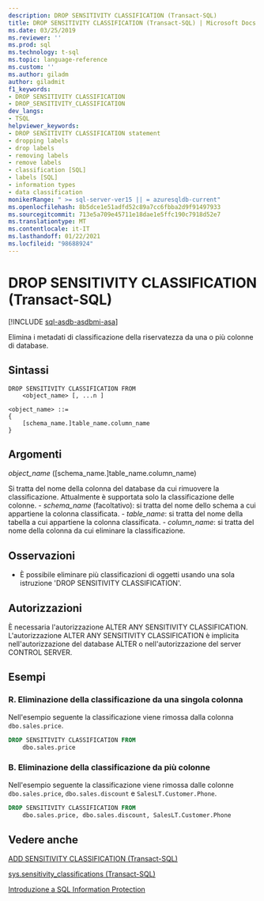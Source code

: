 ```yaml
---
description: DROP SENSITIVITY CLASSIFICATION (Transact-SQL)
title: DROP SENSITIVITY CLASSIFICATION (Transact-SQL) | Microsoft Docs
ms.date: 03/25/2019
ms.reviewer: ''
ms.prod: sql
ms.technology: t-sql
ms.topic: language-reference
ms.custom: ''
ms.author: giladm
author: giladmit
f1_keywords:
- DROP SENSITIVITY CLASSIFICATION
- DROP_SENSITIVITY_CLASSIFICATION
dev_langs:
- TSQL
helpviewer_keywords:
- DROP SENSITIVITY CLASSIFICATION statement
- dropping labels
- drop labels
- removing labels
- remove labels
- classification [SQL]
- labels [SQL]
- information types
- data classification
monikerRange: " >= sql-server-ver15 || = azuresqldb-current"
ms.openlocfilehash: 8b5dce1e51adfd52c89a7cc6fbba2d9f91497933
ms.sourcegitcommit: 713e5a709e45711e18dae1e5ffc190c7918d52e7
ms.translationtype: MT
ms.contentlocale: it-IT
ms.lasthandoff: 01/22/2021
ms.locfileid: "98688924"
---
```

# <a name="drop-sensitivity-classification-transact-sql"></a>DROP SENSITIVITY CLASSIFICATION (Transact-SQL)
[!INCLUDE [sql-asdb-asdbmi-asa](../../includes/applies-to-version/sql-asdb-asdbmi-asa.md)]

Elimina i metadati di classificazione della riservatezza da una o più colonne di database.

## <a name="syntax"></a>Sintassi

```syntaxsql
DROP SENSITIVITY CLASSIFICATION FROM
    <object_name> [, ...n ]

<object_name> ::=
{
    [schema_name.]table_name.column_name
}
```  

## <a name="arguments"></a>Argomenti  

*object_name* ([schema_name.]table_name.column_name)

Si tratta del nome della colonna del database da cui rimuovere la classificazione. Attualmente è supportata solo la classificazione delle colonne.
    - *schema_name* (facoltativo): si tratta del nome dello schema a cui appartiene la colonna classificata.
    - *table_name*: si tratta del nome della tabella a cui appartiene la colonna classificata.
    - *column_name*: si tratta del nome della colonna da cui eliminare la classificazione.

## <a name="remarks"></a>Osservazioni  

- È possibile eliminare più classificazioni di oggetti usando una sola istruzione 'DROP SENSITIVITY CLASSIFICATION'.

## <a name="permissions"></a>Autorizzazioni  

È necessaria l'autorizzazione ALTER ANY SENSITIVITY CLASSIFICATION. L'autorizzazione ALTER ANY SENSITIVITY CLASSIFICATION è implicita nell'autorizzazione del database ALTER o nell'autorizzazione del server CONTROL SERVER.


## <a name="examples"></a>Esempi  


### <a name="a-dropping-classification-from-a-single-column"></a>R. Eliminazione della classificazione da una singola colonna

Nell'esempio seguente la classificazione viene rimossa dalla colonna `dbo.sales.price`.  

```sql
DROP SENSITIVITY CLASSIFICATION FROM
    dbo.sales.price
```

### <a name="b-dropping-classification-from-multiple-columns"></a>B. Eliminazione della classificazione da più colonne

Nell'esempio seguente la classificazione viene rimossa dalle colonne `dbo.sales.price`, `dbo.sales.discount` e `SalesLT.Customer.Phone`.  

```sql
DROP SENSITIVITY CLASSIFICATION FROM
    dbo.sales.price, dbo.sales.discount, SalesLT.Customer.Phone  
```

## <a name="see-also"></a>Vedere anche  

[ADD SENSITIVITY CLASSIFICATION (Transact-SQL)](../../t-sql/statements/add-sensitivity-classification-transact-sql.md)

[sys.sensitivity_classifications (Transact-SQL)](../../relational-databases/system-catalog-views/sys-sensitivity-classifications-transact-sql.md)

[Introduzione a SQL Information Protection](/azure/azure-sql/database/data-discovery-and-classification-overview)